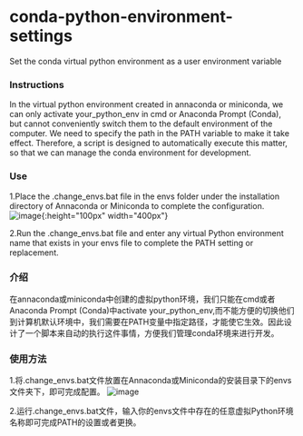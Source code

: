 # conda-python-environment-settings
Set the conda virtual python environment as a user environment variable

### Instructions
In the virtual python environment created in annaconda or miniconda, we can only activate your_python_env in cmd or Anaconda Prompt (Conda), but cannot conveniently switch them to the default environment of the computer. We need to specify the path in the PATH variable to make it take effect. Therefore, a script is designed to automatically execute this matter, so that we can manage the conda environment for development.  


### Use

1.Place the .change_envs.bat file in the envs folder under the installation directory of Annaconda or Miniconda to complete the configuration.  
![image](https://github.com/DongMaoACT/conda-python-environment-settings/assets/81357596/fdf3c607-a80b-4025-a5c6-2d604b77d8d3){:height="100px" width="400px"}

2.Run the .change_envs.bat file and enter any virtual Python environment name that exists in your envs file to complete the PATH setting or replacement.  






### 介绍
在annaconda或miniconda中创建的虚拟python环境，我们只能在cmd或者Anaconda Prompt (Conda)中activate your_python_env,而不能方便的切换他们到计算机默认环境中，我们需要在PATH变量中指定路径，才能使它生效。因此设计了一个脚本来自动的执行这件事情，方便我们管理conda环境来进行开发。

### 使用方法
1.将.change_envs.bat文件放置在Annaconda或Miniconda的安装目录下的envs文件夹下，即可完成配置。
![image](https://github.com/DongMaoACT/conda-python-environment-settings/assets/81357596/fdf3c607-a80b-4025-a5c6-2d604b77d8d3)

2.运行.change_envs.bat文件，输入你的envs文件中存在的任意虚拟Python环境名称即可完成PATH的设置或者更换。  
